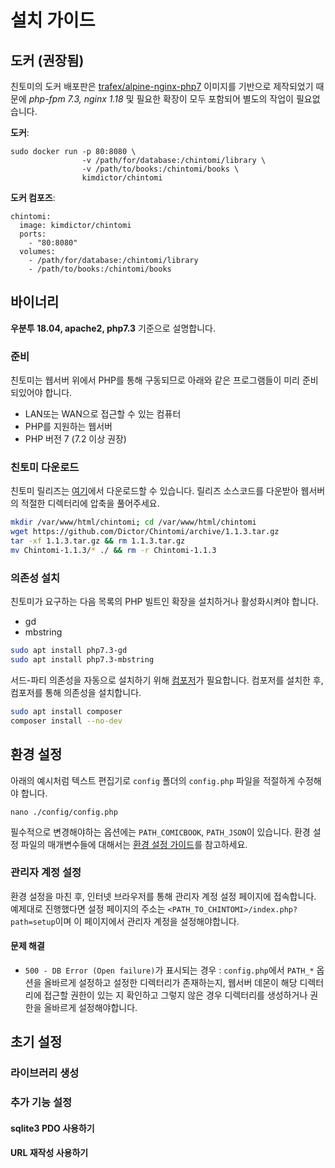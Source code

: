 # 설치 가이드


## 도커 (권장됨)
친토미의 도커 배포판은 [trafex/alpine-nginx-php7](https://hub.docker.com/r/trafex/alpine-nginx-php7) 이미지를 기반으로 제작되었기 때문에 *php-fpm 7.3, nginx 1.18* 및 필요한 확장이 모두 포함되어 별도의 작업이 필요없습니다.   

**도커**:
```
sudo docker run -p 80:8080 \
                -v /path/for/database:/chintomi/library \
                -v /path/to/books:/chintomi/books \
                kimdictor/chintomi
```
**도커 컴포즈**: 
```
chintomi:
  image: kimdictor/chintomi
  ports:
    - "80:8080"
  volumes:
    - /path/for/database:/chintomi/library
    - /path/to/books:/chintomi/books
```

## 바이너리 
**우분투 18.04, apache2, php7.3** 기준으로 설명합니다.  
### 준비
친토미는 웹서버 위에서 PHP를 통해 구동되므로 아래와 같은 프로그램들이 미리 준비되있어야 합니다.
* LAN또는 WAN으로 접근할 수 있는 컴퓨터 
* PHP를 지원하는 웹서버
* PHP 버전 7 (7.2 이상 권장)

### 친토미 다운로드
친토미 릴리즈는 [여기](https://github.com/Dictor/Chintomi/releases)에서 다운로드할 수 있습니다.
릴리즈 소스코드를 다운받아 웹서버의 적절한 디렉터리에 압축을 풀어주세요.
```bash
mkdir /var/www/html/chintomi; cd /var/www/html/chintomi
wget https://github.com/Dictor/Chintomi/archive/1.1.3.tar.gz
tar -xf 1.1.3.tar.gz && rm 1.1.3.tar.gz
mv Chintomi-1.1.3/* ./ && rm -r Chintomi-1.1.3
```

### 의존성 설치
친토미가 요구하는 다음 목록의 PHP 빌트인 확장을 설치하거나 활성화시켜야 합니다.
- gd
- mbstring

```bash
sudo apt install php7.3-gd
sudo apt install php7.3-mbstring
```

서드-파티 의존성을 자동으로 설치하기 위해 [컴포저](https://getcomposer.org/)가 필요합니다. 
컴포저를 설치한 후, 컴포저를 통해 의존성을 설치합니다.
```bash
sudo apt install composer
composer install --no-dev
```
 
## 환경 설정
아래의 예시처럼 텍스트 편집기로 `config` 폴더의 `config.php` 파일을 적절하게 수정해야 합니다. 
```
nano ./config/config.php
```
필수적으로 변경해야하는 옵션에는 `PATH_COMICBOOK`, `PATH_JSON`이 있습니다.
환경 설정 파일의 매개변수들에 대해서는 [환경 설정 가이드](CONFIG_ko.md)를 참고하세요.

### 관리자 계정 설정
환경 설정을 마친 후, 인터넷 브라우저를 통해 관리자 계정 설정 페이지에 접속합니다. 
예제대로 진행했다면 설정 페이지의 주소는 `<PATH_TO_CHINTOMI>/index.php?path=setup`이며 이 페이지에서 관리자 계정을 설정해야합니다. 

#### 문제 해결
- `500 - DB Error (Open failure)`가 표시되는 경우 : `config.php`에서 `PATH_*` 옵션을 올바르게 설정하고 설정한 디렉터리가 존재하는지, 웹서버 데몬이 해당 디렉터리에 접근할 권한이 있는 지 확인하고 그렇지 않은 경우 디렉터리를 생성하거나 권한을 올바르게 설정해야합니다. 

## 초기 설정
### 라이브러리 생성
### 추가 기능 설정
#### sqlite3 PDO 사용하기
#### URL 재작성 사용하기
